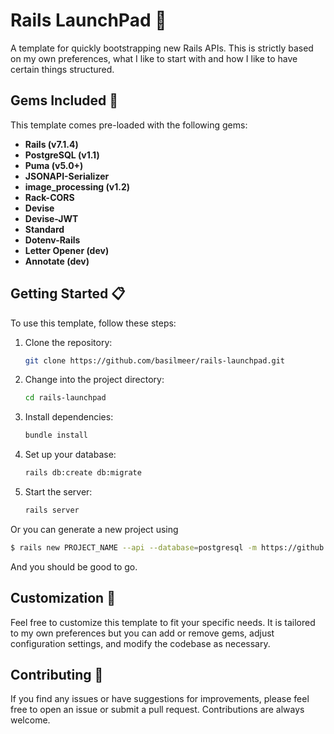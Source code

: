 # Rails LaunchPad :rocket:

A template for quickly bootstrapping new Rails APIs. This is strictly based on my own preferences, what I like to start with and how I like to have certain things structured.

## Gems Included :gem:

This template comes pre-loaded with the following gems:

- **Rails (v7.1.4)**
- **PostgreSQL (v1.1)**
- **Puma (v5.0+)**
- **JSONAPI-Serializer**
- **image_processing (v1.2)**
- **Rack-CORS**
- **Devise**
- **Devise-JWT**
- **Standard**
- **Dotenv-Rails**
- **Letter Opener (dev)**
- **Annotate (dev)**

## Getting Started :clipboard:

To use this template, follow these steps:

1. Clone the repository:
   ```sh
   git clone https://github.com/basilmeer/rails-launchpad.git
   ```
2. Change into the project directory:
   ```sh
   cd rails-launchpad
   ```
3. Install dependencies:
   ```sh
   bundle install
   ```
4. Set up your database:
   ```sh
   rails db:create db:migrate
   ```
5. Start the server:
   ```sh
   rails server
   ```

Or you can generate a new project using

```sh
$ rails new PROJECT_NAME --api --database=postgresql -m https://github.com/basilmeer/rails-launchpad.git
```

And you should be good to go.

## Customization :pencil:

Feel free to customize this template to fit your specific needs. It is tailored to my own preferences but you can add or remove gems, adjust configuration settings, and modify the codebase as necessary.

## Contributing :raised_hands:

If you find any issues or have suggestions for improvements, please feel free to open an issue or submit a pull request. Contributions are always welcome.
